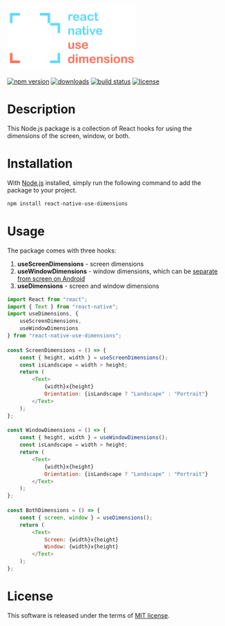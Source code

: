 <img src="docs/assets/logo.png" height=150>

[![npm version](http://img.shields.io/npm/v/react-native-use-dimensions.svg?style=flat)](https://npmjs.org/package/react-native-use-dimensions)
[![downloads](http://img.shields.io/npm/dt/react-native-use-dimensions.svg?style=flat)](https://npmjs.org/package/react-native-use-dimensions)
[![build status](https://github.com/dawsonbooth/react-native-use-dimensions/workflows/build/badge.svg)](https://github.com/dawsonbooth/react-native-use-dimensions/actions?workflow=build)
[![license](https://img.shields.io/npm/l/react-native-use-dimensions.svg?style=flat)](https://github.com/dawsonbooth/react-native-use-dimensions/blob/master/LICENSE)

# Description

This Node.js package is a collection of React hooks for using the dimensions of the screen, window, or both.

# Installation

With [Node.js](https://nodejs.org/en/download/) installed, simply run the following command to add the package to your project.

```bash
npm install react-native-use-dimensions
```

# Usage

The package comes with three hooks:

1. **useScreenDimensions** - screen dimensions
2. **useWindowDimensions** - window dimensions, which can be [separate from screen on Android](https://stackoverflow.com/a/44979327/11960129)
3. **useDimensions** - screen and window dimensions

```js
import React from "react";
import { Text } from "react-native";
import useDimensions, {
    useScreenDimensions,
    useWindowDimensions
} from "react-native-use-dimensions";

const ScreenDimensions = () => {
    const { height, width } = useScreenDimensions();
    const isLandscape = width > height;
    return (
        <Text>
            {width}x{height}
            Orientation: {isLandscape ? "Landscape" : "Portrait"}
        </Text>
    );
};

const WindowDimensions = () => {
    const { height, width } = useWindowDimensions();
    const isLandscape = width > height;
    return (
        <Text>
            {width}x{height}
            Orientation: {isLandscape ? "Landscape" : "Portrait"}
        </Text>
    );
};

const BothDimensions = () => {
    const { screen, window } = useDimensions();
    return (
        <Text>
            Screen: {width}x{height}
            Window: {width}x{height}
        </Text>
    );
};
```

# License

This software is released under the terms of [MIT license](LICENSE).
